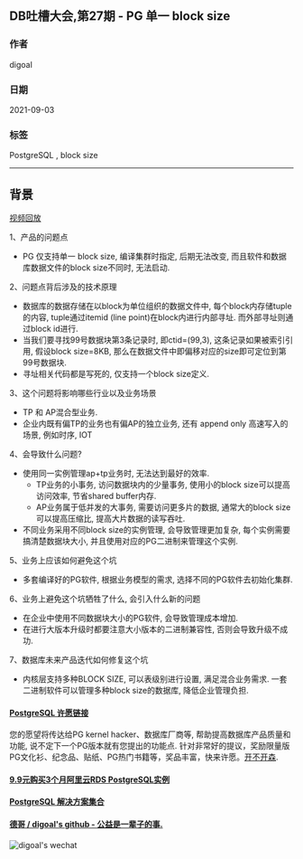 ## DB吐槽大会,第27期 - PG 单一 block size  
  
### 作者  
digoal  
  
### 日期  
2021-09-03  
  
### 标签  
PostgreSQL , block size   
  
----  
  
## 背景  
[视频回放](https://www.bilibili.com/video/BV1xv411P7Ji/)  
  
1、产品的问题点  
- PG 仅支持单一 block size, 编译集群时指定, 后期无法改变, 而且软件和数据库数据文件的block size不同时, 无法启动.   
  
2、问题点背后涉及的技术原理  
- 数据库的数据存储在以block为单位组织的数据文件中, 每个block内存储tuple的内容, tuple通过itemid (line point)在block内进行内部寻址. 而外部寻址则通过block id进行.   
- 当我们要寻找99号数据块第3条记录时, 即ctid=(99,3), 这条记录如果被索引引用, 假设block size=8KB, 那么在数据文件中即偏移对应的size即可定位到第99号数据块.   
- 寻址相关代码都是写死的, 仅支持一个block size定义.   
  
3、这个问题将影响哪些行业以及业务场景  
- TP 和 AP混合型业务.   
- 企业内既有偏TP的业务也有偏AP的独立业务, 还有 append only 高速写入的场景, 例如时序, IOT   
  
4、会导致什么问题?   
- 使用同一实例管理ap+tp业务时, 无法达到最好的效率.  
    - TP业务的小事务, 访问数据块内的少量事务, 使用小的block size可以提高访问效率, 节省shared buffer内存.   
    - AP业务属于低并发的大事务, 需要访问更多片的数据, 通常大的block size可以提高压缩比, 提高大片数据的读写吞吐.   
- 不同业务采用不同block size的实例管理, 会导致管理更加复杂, 每个实例需要搞清楚数据块大小, 并且使用对应的PG二进制来管理这个实例.   
  
5、业务上应该如何避免这个坑  
- 多套编译好的PG软件, 根据业务模型的需求, 选择不同的PG软件去初始化集群.    
  
6、业务上避免这个坑牺牲了什么, 会引入什么新的问题  
- 在企业中使用不同数据块大小的PG软件, 会导致管理成本增加.  
- 在进行大版本升级时都要注意大小版本的二进制兼容性, 否则会导致升级不成功.   
  
7、数据库未来产品迭代如何修复这个坑  
- 内核层支持多种BLOCK SIZE, 可以表级别进行设置, 满足混合业务需求.  一套二进制软件可以管理多种block size的数据库, 降低企业管理负担.   
  
    
  
#### [PostgreSQL 许愿链接](https://github.com/digoal/blog/issues/76 "269ac3d1c492e938c0191101c7238216")
您的愿望将传达给PG kernel hacker、数据库厂商等, 帮助提高数据库产品质量和功能, 说不定下一个PG版本就有您提出的功能点. 针对非常好的提议，奖励限量版PG文化衫、纪念品、贴纸、PG热门书籍等，奖品丰富，快来许愿。[开不开森](https://github.com/digoal/blog/issues/76 "269ac3d1c492e938c0191101c7238216").  
  
  
#### [9.9元购买3个月阿里云RDS PostgreSQL实例](https://www.aliyun.com/database/postgresqlactivity "57258f76c37864c6e6d23383d05714ea")
  
  
#### [PostgreSQL 解决方案集合](https://yq.aliyun.com/topic/118 "40cff096e9ed7122c512b35d8561d9c8")
  
  
#### [德哥 / digoal's github - 公益是一辈子的事.](https://github.com/digoal/blog/blob/master/README.md "22709685feb7cab07d30f30387f0a9ae")
  
  
![digoal's wechat](../pic/digoal_weixin.jpg "f7ad92eeba24523fd47a6e1a0e691b59")
  

